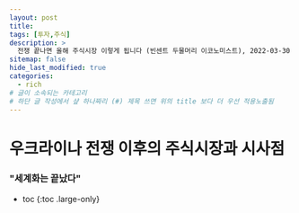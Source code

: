 ```yaml
---
layout: post
title: 
tags: [투자,주식]
description: >
  전쟁 끝나면 올해 주식시장 이렇게 됩니다 (빈센트 두물머리 이코노미스트), 2022-03-30
sitemap: false
hide_last_modified: true
categories:
  - rich
# 글이 소속되는 카테고리  
# 하단 글 작성에서 샾 하나짜리 (#) 제목 쓰면 위의 title 보다 더 우선 적용노출됨  
---
```


# 우크라이나 전쟁 이후의 주식시장과 시사점
### "세계화는 끝났다"

* toc
{:toc .large-only}

